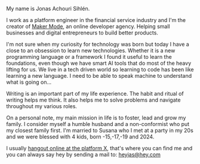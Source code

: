 
My name is Jonas Achouri Sihlén. 

I work as a platform engineer in the financial service industry and I'm the creator of [Maker Mode](https://makermode.dev/), an online developer agency. Helping small businesses and digital entrepreneurs to build better products.

I'm not sure when my curiosity for technology was born but today I have a close to an obsession to learn new technologies. Whether it is a new programming language or a framework I found it useful to learn the foundations, even though we have smart AI tools that do most of the heavy lifting for us. We live in a tech driven world so learning to code has been like learning a new language. I need to be able to speak machine to understand what is going on...

Writing is an important part of my life experience. The habit and ritual of writing helps me think. It also helps me to solve problems and navigate throughout my various roles. 

On a personal note, my main mission in life is to foster, lead and grow my family. I consider myself a humble husband and a non-conformist who put my closest family first. I'm married to Susana who I met at a party in my 20s and we were blessed with 4 kids, born -15,-17,-19 and 2024. 

I usually [hangout online at the platform X](https://x.com/thenimblegeek), that's where you can find me and you can always say hey by sending a mail to: heyjas@hey.com 